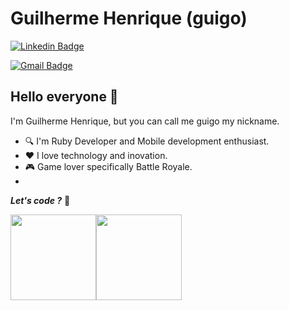 # Guilherme Henrique (guigo)
[![Linkedin Badge](https://img.shields.io/badge/-GuilhermeHenrique-blue?style=flat-square&logo=Linkedin&logoColor=white&link=https://www.linkedin.com/in/guilherme-henrique-14408957/)](https://www.linkedin.com/in/guilherme-henrique-14408957/) 

[![Gmail Badge](https://img.shields.io/badge/-Guilherme.tr.silva@gmail.com-c14438?style=flat-square&logo=Gmail&logoColor=white&link=mailto:guilherme.tr.silva@gmail.com)](mailto:Guilherme.tr.silva@gmail.com)

## Hello everyone 👋

I'm Guilherme Henrique, but you can call me guigo my nickname.

- :mag:  I'm Ruby Developer and Mobile development enthusiast. 
- :heart:  I love technology and inovation. 
- :video_game:  Game lover specifically Battle Royale. 
- 


_**Let's code ?**_ :rocket:



<img align="" height="137px" src="https://github-readme-stats.vercel.app/api?username=guigo&hide_title=true&hide_border=true&show_icons=true&include_all_commits=true&line_height=21&bg_color=0,EC6C6C,FFD479,FFFC79,73FA79&theme=graywhite" /><!-- wi*quL3fcV --><img align="" height="137px" src="https://github-readme-stats.vercel.app/api/top-langs/?username=guigo&hide_title=true&hide_border=true&layout=compact&bg_color=0,73FA79,73FDFF,D783FF&theme=graywhite" />
